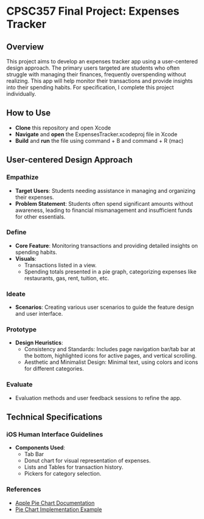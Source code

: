 # CPSC357 Final Project: Expenses Tracker

## Overview
This project aims to develop an expenses tracker app using a user-centered design approach. The primary users targeted are students who often struggle with managing their finances, frequently overspending without realizing. This app will help monitor their transactions and provide insights into their spending habits. For specification, I complete this project individually.

## How to Use
- **Clone** this repository and open Xcode
- **Navigate** and **open** the ExpensesTracker.xcodeproj file in Xcode
- **Build** and **run** the file using command + B and command + R (mac)

## User-centered Design Approach

### Empathize
- **Target Users**: Students needing assistance in managing and organizing their expenses.
- **Problem Statement**: Students often spend significant amounts without awareness, leading to financial mismanagement and insufficient funds for other essentials.

### Define
- **Core Feature**: Monitoring transactions and providing detailed insights on spending habits.
- **Visuals**:
  - Transactions listed in a view.
  - Spending totals presented in a pie graph, categorizing expenses like restaurants, gas, rent, tuition, etc.

### Ideate
- **Scenarios**: Creating various user scenarios to guide the feature design and user interface.

### Prototype
- **Design Heuristics**:
  - Consistency and Standards: Includes page navigation bar/tab bar at the bottom, highlighted icons for active pages, and vertical scrolling.
  - Aesthetic and Minimalist Design: Minimal text, using colors and icons for different categories.

### Evaluate
- Evaluation methods and user feedback sessions to refine the app.

## Technical Specifications

### iOS Human Interface Guidelines
- **Components Used**:
  - Tab Bar
  - Donut chart for visual representation of expenses.
  - Lists and Tables for transaction history.
  - Pickers for category selection.

### References
- [Apple Pie Chart Documentation](https://developer.apple.com/documentation/charts/sectormark)
- [Pie Chart Implementation Example](https://swiftwithmajid.com/2023/09/26/mastering-charts-in-swiftui-pie-and-donut-charts/)
